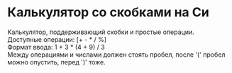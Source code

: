 # Калькулятор со скобками на Си
Калькулятор, поддерживающий скобки и простые операции. <br />
Доступные операции: [+ - * / %] <br />
Формат ввода: 1 + 3 * (4 + 9) / 3 <br />
Между операциями и числами должен стоять пробел, после '(' пробел можно опустить, перед ')' тоже. <br />

